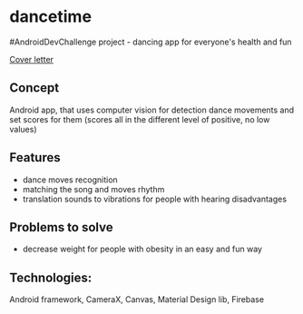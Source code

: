 # dancetime

#AndroidDevChallenge project - dancing app for everyone's health and fun

[Cover letter](https://docs.google.com/document/d/1sHHL-nklnztIGcdkQq4wXfpBfVIV07o8BaEdWPeUOQI/edit?usp=sharing "Cover letter")

## Concept
Android app, that uses computer vision for detection dance movements and set scores for them (scores all in the different level of positive, no low values)

## Features
- dance moves recognition
- matching the song and moves rhythm
- translation sounds to vibrations for people with hearing disadvantages

## Problems to solve
- decrease weight for people with obesity in an easy and fun way

## Technologies:
Android framework, CameraX, Canvas, Material Design lib, Firebase
